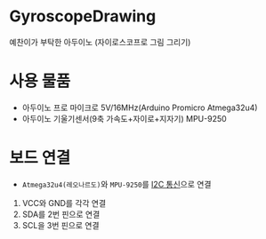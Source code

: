 # GyroscopeDrawing
예찬이가 부탁한 아두이노 (자이로스코프로 그림 그리기)

# 사용 물품
- 아두이노 프로 마이크로 5V/16MHz(Arduino Promicro Atmega32u4)
- 아두이노 기울기센서(9축 가속도+자이로+지자기) MPU-9250

# 보드 연결
- `Atmega32u4(레오나르도)`와 `MPU-9250`를 [I2C 통신](https://blog.naver.com/dkwltmdgus/220771950093)으로 연결
1. VCC와 GND를 각각 연결
2. SDA를 2번 핀으로 연결
3. SCL을 3번 핀으로 연결
